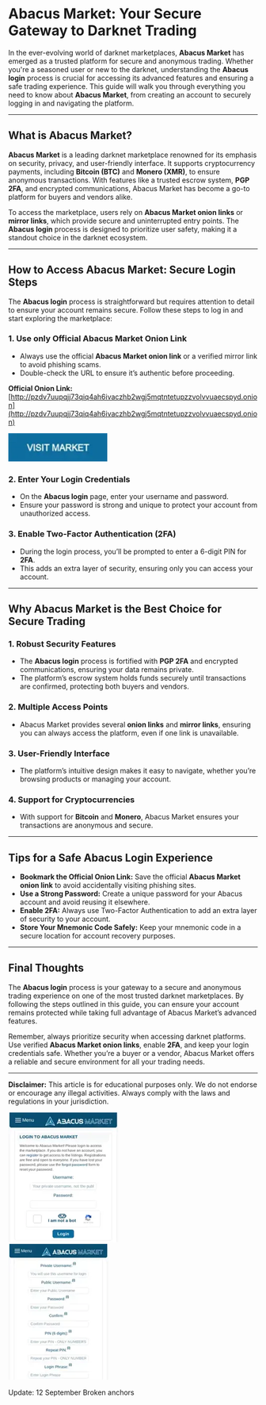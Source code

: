 # Abacus Market: Your Secure Gateway to Darknet Trading  

In the ever-evolving world of darknet marketplaces, **Abacus Market** has emerged as a trusted platform for secure and anonymous trading. Whether you're a seasoned user or new to the darknet, understanding the **Abacus login** process is crucial for accessing its advanced features and ensuring a safe trading experience. This guide will walk you through everything you need to know about **Abacus Market**, from creating an account to securely logging in and navigating the platform.  

---

## What is Abacus Market?  

**Abacus Market** is a leading darknet marketplace renowned for its emphasis on security, privacy, and user-friendly interface. It supports cryptocurrency payments, including **Bitcoin (BTC)** and **Monero (XMR)**, to ensure anonymous transactions. With features like a trusted escrow system, **PGP 2FA**, and encrypted communications, Abacus Market has become a go-to platform for buyers and vendors alike.  

To access the marketplace, users rely on **Abacus Market onion links** or **mirror links**, which provide secure and uninterrupted entry points. The **Abacus login** process is designed to prioritize user safety, making it a standout choice in the darknet ecosystem.  

---

## How to Access Abacus Market: Secure Login Steps  

The **Abacus login** process is straightforward but requires attention to detail to ensure your account remains secure. Follow these steps to log in and start exploring the marketplace:  

### 1. **Use only Official Abacus Market Onion Link**  
   - Always use the official **Abacus Market onion link** or a verified mirror link to avoid phishing scams.  
   - Double-check the URL to ensure it’s authentic before proceeding.  

**Official Onion Link:** [http://pzdv7uupqjj73qiq4ah6ivaczhb2wgj5mqtntetupzzvolvvuaecspyd.onion](http://pzdv7uupqjj73qiq4ah6ivaczhb2wgj5mqtntetupzzvolvvuaecspyd.onion)  

[<img src="/asset/draft.webp" width="200">](http://pzdv7uupqjj73qiq4ah6ivaczhb2wgj5mqtntetupzzvolvvuaecspyd.onion)

### 2. **Enter Your Login Credentials**  
   - On the **Abacus login** page, enter your username and password.  
   - Ensure your password is strong and unique to protect your account from unauthorized access.  

### 3. **Enable Two-Factor Authentication (2FA)**  
   - During the login process, you’ll be prompted to enter a 6-digit PIN for **2FA**.  
   - This adds an extra layer of security, ensuring only you can access your account.  

---

## Why Abacus Market is the Best Choice for Secure Trading  

### 1. **Robust Security Features**  
   - The **Abacus login** process is fortified with **PGP 2FA** and encrypted communications, ensuring your data remains private.  
   - The platform’s escrow system holds funds securely until transactions are confirmed, protecting both buyers and vendors.  

### 2. **Multiple Access Points**  
   - Abacus Market provides several **onion links** and **mirror links**, ensuring you can always access the platform, even if one link is unavailable.  

### 3. **User-Friendly Interface**  
   - The platform’s intuitive design makes it easy to navigate, whether you’re browsing products or managing your account.  

### 4. **Support for Cryptocurrencies**  
   - With support for **Bitcoin** and **Monero**, Abacus Market ensures your transactions are anonymous and secure.  

---

## Tips for a Safe Abacus Login Experience  

- **Bookmark the Official Onion Link:** Save the official **Abacus Market onion link** to avoid accidentally visiting phishing sites.  
- **Use a Strong Password:** Create a unique password for your Abacus account and avoid reusing it elsewhere.  
- **Enable 2FA:** Always use Two-Factor Authentication to add an extra layer of security to your account.  
- **Store Your Mnemonic Code Safely:** Keep your mnemonic code in a secure location for account recovery purposes.  

---

## Final Thoughts  

The **Abacus login** process is your gateway to a secure and anonymous trading experience on one of the most trusted darknet marketplaces. By following the steps outlined in this guide, you can ensure your account remains protected while taking full advantage of Abacus Market’s advanced features.  

Remember, always prioritize security when accessing darknet platforms. Use verified **Abacus Market onion links**, enable **2FA**, and keep your login credentials safe. Whether you’re a buyer or a vendor, Abacus Market offers a reliable and secure environment for all your trading needs.  

---

**Disclaimer:** This article is for educational purposes only. We do not endorse or encourage any illegal activities. Always comply with the laws and regulations in your jurisdiction.  

<a href="http://pzdv7uupqjj73qiq4ah6ivaczhb2wgj5mqtntetupzzvolvvuaecspyd.onion"><img src="/asset/navigator.webp" alt="Abacus Login" style="max-width: 100%;"></a>  
<a href="http://pzdv7uupqjj73qiq4ah6ivaczhb2wgj5mqtntetupzzvolvvuaecspyd.onion"><img src="/asset/look.webp" alt="Abacus Register" style="max-width: 100%;"></a>











Update:  12 September Broken anchors